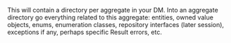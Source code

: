 This will contain a directory per aggregate in your DM. Into an aggregate directory go everything related to this aggregate: entities, owned value objects, enums, enumeration classes, repository interfaces (later session), exceptions if any, perhaps specific Result errors, etc.